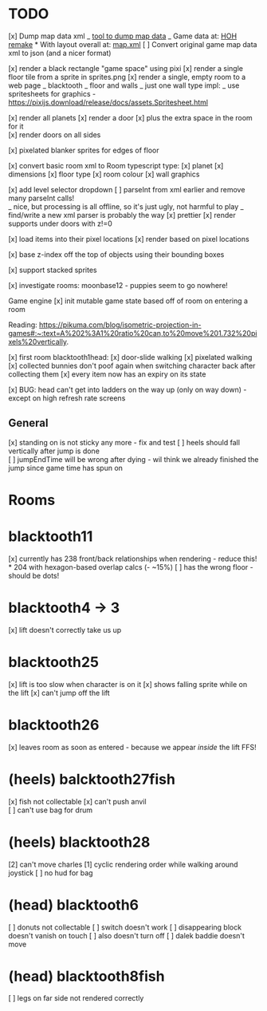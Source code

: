 # TODO

[x] Dump map data xml
_ [tool to dump map data](https://download-directory.github.io/?url=https%3A%2F%2Fgithub.com%2Fdougmencken%2FHeadOverHeels%2Ftree%2Fmaster%2Fgamedata%2Fmap)
_ Game data at: [HOH remake](https://github.com/dougmencken/HeadOverHeels/tree/master/gamedata/map) \* With layout overall at: [map.xml](https://github.com/dougmencken/HeadOverHeels/blob/master/gamedata/map/map.xml)
[ ] Convert original game map data xml to json (and a nicer format)

[x] render a black rectangle "game space" using pixi
[x] render a single floor tile from a sprite in sprites.png
[x] render a single, empty room to a web page
_ blacktooth
_ floor and walls
_ just one wall type
impl:
_ use spritesheets for graphics - https://pixijs.download/release/docs/assets.Spritesheet.html

[x] render all planets
[x] render a door
[x] plus the extra space in the room for it  
[x] render doors on all sides

[x] pixelated blanker sprites for edges of floor

[x] convert basic room xml to Room typescript type:
[x] planet
[x] dimensions
[x] floor type
[x] room colour
[x] wall graphics

[x] add level selector dropdown
[ ] parseInt from xml earlier and remove many parseInt calls!  
 _ nice, but processing is all offline, so it's just ugly, not harmful to play
_ find/write a new xml parser is probably the way
[x] prettier
[x] render supports under doors with z!=0

[x] load items into their pixel locations
[x] render based on pixel locations

[x] base z-index off the top of objects using their bounding boxes

[x] support stacked sprites

[x] investigate rooms:
moonbase12 - puppies seem to go nowhere!

Game engine
[x] init mutable game state based off of room on entering a room

Reading: https://pikuma.com/blog/isometric-projection-in-games#:~:text=A%202%3A1%20ratio%20can,to%20move%201.732%20pixels%20vertically.

[x] first room blacktooth1head:
[x] door-slide walking
[x] pixelated walking
[x] collected bunnies don't poof again when switching character back after collecting them
[x] every item now has an expiry on its state

[x] BUG: head can't get into ladders on the way up (only on way down) - except on high refresh rate screens

## General

[x] standing on is not sticky any more - fix and test
[ ] heels should fall vertically after jump is done  
[ ] jumpEndTime will be wrong after dying - wil think we already finished the jump since game time has spun on

# Rooms

# blacktooth11
[x] currently has 238 front/back relationships when rendering - reduce this!
    * 204 with hexagon-based overlap calcs (- ~15%)
[ ] has the wrong floor - should be dots!    

# blacktooth4 -> 3

[x] lift doesn't correctly take us up

# blacktooth25

[x] lift is too slow when character is on it
[x] shows falling sprite while on the lift
[x] can't jump off the lift

# blacktooth26

[x] leaves room as soon as entered - because we appear _inside_ the lift FFS!

# (heels) balcktooth27fish

[x] fish not collectable
[x] can't push anvil  
[ ] can't use bag for drum

# (heels) blacktooth28

[2] can't move charles
[1] cyclic rendering order while walking around joystick
[ ] no hud for bag

# (head) blacktooth6

[ ] donuts not collectable
[ ] switch doesn't work
[ ] disappearing block doesn't vanish on touch
[ ] also doesn't turn off
[ ] dalek baddie doesn't move

# (head) blacktooth8fish

[ ] legs on far side not rendered correctly
